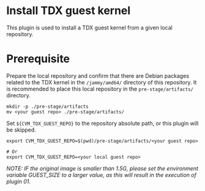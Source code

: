 # Install TDX guest kernel

This plugin is used to install a TDX guest kernel from a given local repository.

# Prerequisite

Prepare the local repository and confirm that there are Debian packages related to the TDX kernel in the `/jammy/amd64/` directory of this repository. It is recommended to place this local repository in the `pre-stage/artifacts/` directory.
```
mkdir -p ./pre-stage/artifacts
mv <your guest repo> ./pre-stage/artifacts/
```

Set `${CVM_TDX_GUEST_REPO}` to the repository absolute path, or this plugin will be skipped. 
```
export CVM_TDX_GUEST_REPO=$(pwd)/pre-stage/artifacts/<your guest repo>

# Or
export CVM_TDX_GUEST_REPO=<your local guest repo>
```


_NOTE: IF the original image is smaller than 1.5G, please set the environment variable GUEST\_SIZE to a larger value, as this will result in the execution of plugin 01._
